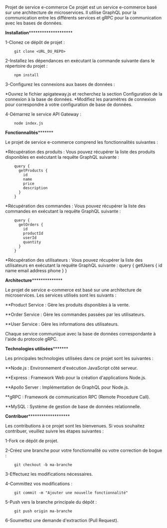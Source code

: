 Projet de service e-commerce
Ce projet est un service e-commerce basé sur une architecture de microservices. Il utilise GraphQL pour la communication entre les différents services et gRPC pour la communication avec les bases de données.

**************************************Installation**********************************************************

1-Clonez ce dépôt de projet :

        git clone <URL_DU_REPO>

2-Installez les dépendances en exécutant la commande suivante dans le répertoire du projet :

        npm install

3-Configurez les connexions aux bases de données :


 *Ouvrez le fichier apigateway.js et recherchez la section Configuration de la connexion à la base de données.
 *Modifiez les paramètres de connexion pour correspondre à votre configuration de base de données.
    
4-Démarrez le service API Gateway :

        node index.js



**************************************Fonctionnalités*********************************************

Le projet de service e-commerce comprend les fonctionnalités suivantes :

*Récupération des produits : Vous pouvez récupérer la liste des produits disponibles en exécutant la requête GraphQL suivante :


        query {
          getProducts {
            id
            name
            price
            description
          }
        }

*Récupération des commandes : Vous pouvez récupérer la liste des commandes en exécutant la requête GraphQL suivante :

        query {
          getOrders {
            id
            productId
            userId
            quantity
          }
        }

*Récupération des utilisateurs : Vous pouvez récupérer la liste des utilisateurs en exécutant la requête GraphQL suivante :
        query {
          getUsers {
            id
            name
            email
            address
            phone
          }
        } 


****************************************Architecture******************************************************

Le projet de service e-commerce est basé sur une architecture de microservices. Les services utilisés sont les suivants :

**Product Service : Gère les produits disponibles à la vente.

**Order Service : Gère les commandes passées par les utilisateurs.

**User Service : Gère les informations des utilisateurs.

Chaque service communique avec la base de données correspondante à l'aide du protocole gRPC.


**********************************Technologies utilisées*****************************************

Les principales technologies utilisées dans ce projet sont les suivantes :

**Node.js : Environnement d'exécution JavaScript côté serveur.

**Express : Framework Web pour la création d'applications Node.js.

**Apollo Server : Implémentation de GraphQL pour Node.js.

**gRPC : Framework de communication RPC (Remote Procedure Call).

**MySQL : Système de gestion de base de données relationnelle.


********************************************Contribuer***************************************************************

Les contributions à ce projet sont les bienvenues. Si vous souhaitez contribuer, veuillez suivre les étapes suivantes :

1-Fork ce dépôt de projet. 

2-Créez une branche pour votre fonctionnalité ou votre correction de bogue : 

        git checkout -b ma-branche

3-Effectuez les modifications nécessaires.

4-Committez vos modifications : 

        git commit -m "Ajouter une nouvelle fonctionnalité"

5-Push vers la branche principale du dépôt : 

        git push origin ma-branche

6-Soumettez une demande d'extraction (Pull Request).


